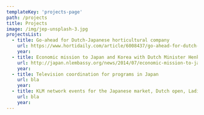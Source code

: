 ```yaml
---
templateKey: 'projects-page'
path: /projects
title: Projects
image: /img/jep-unsplash-3.jpg
projectsList:
  - title: Go-ahead for Dutch-Japanese horticultural company
    url: https://www.hortidaily.com/article/6008437/go-ahead-for-dutch-japanese-horticultural-company/
    year:
  - title: Economic mission to Japan and Korea with Dutch Minister Henk Kamp
    url: http://japan.nlembassy.org/news/2014/07/economic-mission-to-japan-and-korea-with-minister-henk-kamp.html
    year:
  - title: Television coordination for programs in Japan
    url: bla
    year:
  - title: KLM network events for the Japanese market, Dutch open, Ladies open, Japan Rising Sun
    url: bla
    year:
---
```

